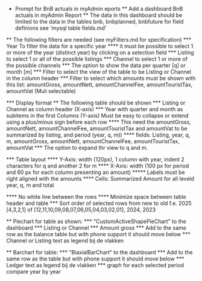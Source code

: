 * Prompt for BnB actuals in myAdmin eports
** Add a dashboard BnB actuals in myAdmin Report
** The data in this dashboard should be limited to the data in the tables bnb, bnbplanned, bnbfuture for field definions see 'mysql table fields.md'

** The following filters are needed (see myFilters.md for specification)
*** Year To filter the data for a specific year
**** it must be possible to select 1 or more of the year (distinct year) by clicking on a selection field
*** Listing to select 1 or all of the possible listings
*** Channel to select 1 or more of the possible channels
*** The option to show the data per quarter [q] or month [m]
*** Filter to select the view of the table to be Listing or Channel in the column header
*** Filter to select which amounts must be shown with this list: amountGross, amountNett, amountChannelFee, amountTouristTax, amountVat (Muli selectable)

*** Display format
** The following table should be shown
*** Listing or Channel as column header (X-axis)
*** Year with quarter and month as subitems in the first Columns (Y-axis)  Must be easy to collapse or extend using a plus/minus sign before each row
**** This need the amountGross, amountNett, amountChannelFee, amountTouristTax and amountVat to be summarized by listing, and period (year, q,  m))
**** fields: Listing, year, q, m, amountGross, amountNett, amountChannelFee, amountTouristTax, amountVat
*** The option to expand thr view to q and m.


*** Table layout 
**** Y-Axis: width (120px),  1 column with year, indent 2 characters for q and another 2 for m
**** X-Axis: width (100 px for period and 60 px for each column presenting an amount) 
***** Labels must be right aligned with the amounts
**** Cells: Summarized Amount for all leveld year, q, m and total
 
**** No white line between the rows
**** Minimize space between table header and table
*** Sort order of selected rows from new to old f.e. 2025 [4,3,2,1] of [12,11,10,09,08,07,06,05,04,03,02,01], 2024, 2023

** Piechart for table as shown: 
*** "CustomActiveShapePieChart" to the dashboard
*** Listing or Channel 
*** Amount gross
*** Add to the same row as the balance table but with phone support it should move below
*** Channel or Listing text as legend bij de vlakken

** Barchart for table: 
*** "BiaxialBarChart" to the dashboard
*** Add to the same row as the table but with phone support it should move below
*** Ledger text as legend bij de vlakken
*** graph for each selected period compare year by year